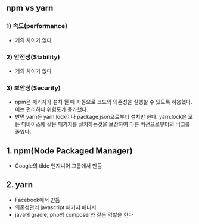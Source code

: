 ## npm vs yarn  
### 1) 속도(performance)  
- 거의 차이가 없다  
### 2) 안전성(Stability)  
- 거의 차이가 없다  
### 3) 보안성(Security)  
- npm은 패키지가 설치 될 때 자동으로 코드와 의존성을 실행할 수 있도록 허용했다. 이는 편리하나 위험도가 증가했다.  
- 반면 yarn은 yarn.lock이나 package.json으로부터 설치만 한다. yarn.lock은 모든 디바이스에 같은 패키지를 설치하는것을
보장하여 다른 버전으로부터의 버그를 줄였다.

## 1. npm(Node Packaged Manager)  
- Google의 tilde 엔지니어 그룹에서 만듬  





## 2. yarn  
- Facebook에서 만듬  
- 의존성관리 javascript 패키지 매니저  
- java에 gradle, php의 composer와 같은 역할을 한다  

